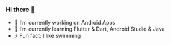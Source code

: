 ### Hi there 👋



- 🔭 I’m currently working on Android Apps
- 🌱 I’m currently learning Flutter & Dart, Android Studio & Java
- ⚡ Fun fact: I like swimming

<!--
**SonJavaBukucu/SonJavaBukucu** is a ✨ _special_ ✨ repository because its `README.md` (this file) appears on your GitHub profile.

Here are some ideas to get you started:

- 🔭 I’m currently working on ...
- 🌱 I’m currently learning ...
- 👯 I’m looking to collaborate on ...
- 🤔 I’m looking for help with ...
- 💬 Ask me about ...
- 📫 How to reach me: ...
- 😄 Pronouns: ...
- ⚡ Fun fact: ...
-->
